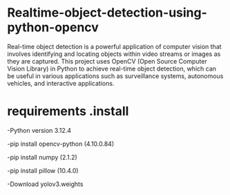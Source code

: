 # Realtime-object-detection-using-python-opencv
Real-time object detection is a powerful application of computer vision that involves identifying and locating objects within video streams or images as they are captured. This project uses OpenCV (Open Source Computer Vision Library) in Python to achieve real-time object detection, which can be useful in various applications such as surveillance systems, autonomous vehicles, and interactive applications.

# requirements .install  
  
 -Python version 3.12.4

 -pip install opencv-python (4.10.0.84)

 -pip install numpy (2.1.2)
 
 -pip install pillow (10.4.0)
 
 -Download yolov3.weights
